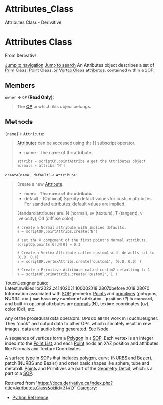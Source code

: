 

# Attributes_Class

Attributes Class - Derivative




# Attributes Class
From Derivative

[Jump to navigation](#mw-head)
[Jump to search](#searchInput)
An Attributes object describes a set of [Prim](Prim_Class.html "Prim Class") Class, [Point](Point_Class.html "Point Class") Class, or [Vertex Class](Vertex_Class.html "Vertex Class") [attributes](Attribute.html "Attribute"), contained within a [SOP](SOP_Class.html "SOP Class").
  

## Members
`owner` → `OP` **(Read Only)**:
> The [OP](OP_Class.html "OP Class") to which this object belongs.
## Methods
`[name]`→ `Attribute`:
> [Attributes](Attribute_Class.html "Attribute Class") can be accessed using the [] subscript operator.
> 
> * name - The name of the attribute.
> 
> ```
> attribs = scriptOP.pointAttribs # get the Attributes object
> normals = attribs['N']
> 
> ```
`create(name, default)`→ `Attribute`:
> Create a new [Attribute](Attribute_Class.html "Attribute Class").
> 
> * name - The name of the attribute.
> * default - (Optional) Specify default values for custom attributes. For standard attributes, default values are implied.
> 
> Standard attributes are: N (normal), uv (texture), T (tangent), v (velocity), Cd (diffuse color).
> 
> ```
> # create a Normal attribute with implied defaults.
> n = scriptOP.pointAttribs.create('N')
> 
> # set the X component of the first point's Normal attribute.
> scriptOp.points[0].N[0] = 0.3 
> 
> # Create a Vertex Attribute called custom1 with defaults set to (0.0, 0.0)
> n = scriptOP.vertexAttribs.create('custom1', (0.0, 0.0) )
> 
> # Create a Primitive Attribute called custom2 defaulting to 1
> n = scriptOP.primAttribs.create('custom2', 1 )
> 
> ```
TouchDesigner Build: Latest\nwikieditor2022.241402021.100002018.28070before 2018.28070
Information associated with [SOP](SOP.html "SOP") geometry. [Points](Point.html "Point") and [primitives](Primitive.html "Primitive") (polygons, NURBS, etc.) can have any number of attributes - position (P) is standard, and built-in optional attributes are [normals](Normals.html "Normals") (N), texture coordinates (uv), color (Cd), etc.

Any of the procedural data operators. OPs do all the work in TouchDesigner. They "cook" and output data to other OPs, which ultimately result in new images, data and audio being generated. See [Node](Node.html "Node").

A sequence of vertices form a [Polygon](Polygon.html "Polygon") in a [SOP](SOP.html "SOP"). Each vertex is an integer index into the [Point List](Point_List.html "Point List"), and each [Point](Point.html "Point") holds an XYZ position and attributes like Normals and Texture Coordinates.

A surface type in [SOPs](SOP.html "SOP") that includes polygon, curve (NURBS and Bezier), patch (NURBS and Bezier) and other basic shapes like sphere, tube and metaball. [Points](Point.html "Point") and Primitives are part of the [Geometry Detail](Geometry_Detail.html "Geometry Detail"), which is a part of a [SOP](SOP.html "SOP").

Retrieved from "<https://docs.derivative.ca/index.php?title=Attributes_Class&oldid=31419>"
[Category](Special_Categories.html "Special:Categories"):
* [Python Reference](Category_Python_Reference.html "Category:Python Reference")